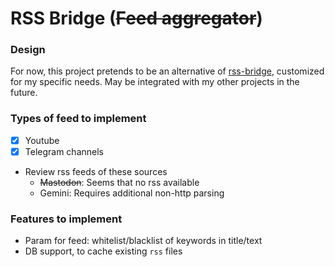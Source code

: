 
# RSS Bridge (~~Feed aggregator~~)


### Design
For now, this project pretends to be an alternative of [rss-bridge](https://github.com/RSS-Bridge/rss-bridge),
customized for my specific needs.
May be integrated with my other projects in the future.

### Types of feed to implement
- [x] Youtube
- [x] Telegram channels
- Review rss feeds of these sources
  - ~~Mastodon~~: Seems that no rss available
  - Gemini: Requires additional non-http parsing

### Features to implement
- Param for feed: whitelist/blacklist of keywords in title/text
- DB support, to cache existing `rss` files
